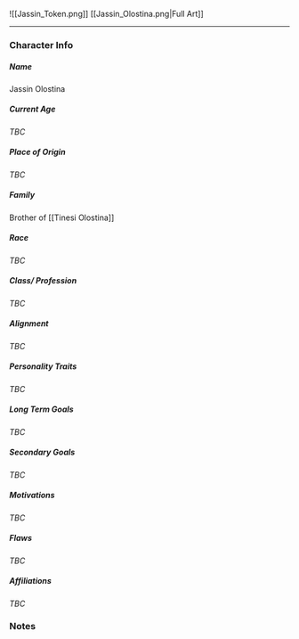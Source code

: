 ![[Jassin_Token.png]]
[[Jassin_Olostina.png|Full Art]]

---
### Character Info
##### Name 
Jassin Olostina
##### Current Age
*TBC*
##### Place of Origin
*TBC*
##### Family
Brother of [[Tinesi Olostina]]
##### Race
*TBC*
##### Class/ Profession
*TBC*
##### Alignment
*TBC*
##### Personality Traits
*TBC*
##### Long Term Goals
*TBC*
##### Secondary Goals
*TBC*
##### Motivations
*TBC*
##### Flaws
*TBC*
##### Affiliations
*TBC*
### Notes

